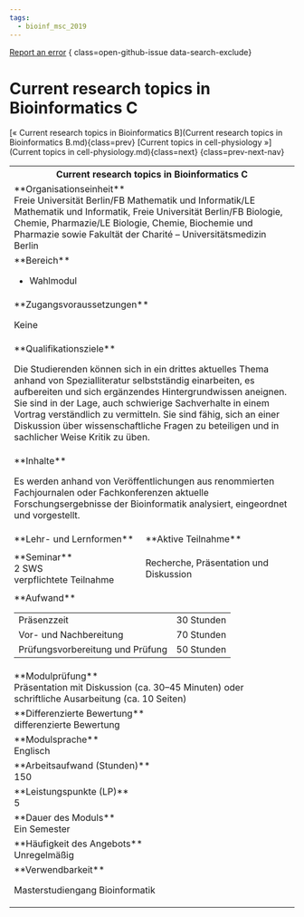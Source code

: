 ```yaml
---
tags:
  - bioinf_msc_2019
---
```

[Report an error](https://github.com/SGSSGene/FUB-SUP/issues/new?title=Error%20in%20%22Current%20research%20topics%20in%20Bioinformatics%20C%22&body=There%20seems%20to%20be%20an%20error%20in%20module%20%22Current%20research%20topics%20in%20Bioinformatics%20C%22%2E%0A%0A%3CDescribe%20here%20a%20slightly%20more%20detailed%20description%20of%20what%20is%20wrong%3E&labels=bug)
{ class=open-github-issue data-search-exclude}

# Current research topics in Bioinformatics C

[« Current research topics in Bioinformatics B](Current research topics in Bioinformatics B.md){class=prev}
[Current topics in cell-physiology »](Current topics in cell-physiology.md){class=next}
{class=prev-next-nav}

<table markdown id="moduledesc">
<tr markdown class="moduledesc_head"><th colspan="2">Current research topics in Bioinformatics C </th></tr>
<tr markdown><td colspan="2">**Organisationseinheit**   <br>Freie Universität Berlin/FB Mathematik und Informatik/LE Mathematik und Informatik, Freie Universität Berlin/FB Biologie, Chemie, Pharmazie/LE Biologie, Chemie, Biochemie und Pharmazie sowie Fakultät der Charité – Universitätsmedizin Berlin</td></tr>

<tr markdown><td colspan="2">**Bereich**<br>


- Wahlmodul

</td></tr>

<tr markdown><td colspan="2">**Zugangsvoraussetzungen** <br>

Keine


</td></tr>
<tr markdown><td colspan="2">**Qualifikationsziele**    <br>

Die Studierenden können sich in ein drittes aktuelles Thema anhand von
Spezialliteratur selbstständig einarbeiten, es aufbereiten und sich
ergänzendes Hintergrundwissen aneignen. Sie sind in der Lage, auch
schwierige Sachverhalte in einem Vortrag verständlich zu vermitteln. Sie
sind fähig, sich an einer Diskussion über wissenschaftliche Fragen zu
beteiligen und in sachlicher Weise Kritik zu üben.


</td></tr>
<tr markdown><td colspan="2">**Inhalte**                <br>

Es werden anhand von Veröffentlichungen aus renommierten Fachjournalen oder
Fachkonferenzen aktuelle Forschungsergebnisse der Bioinformatik analysiert,
eingeordnet und vorgestellt.


</td></tr>

<tr markdown><td>**Lehr- und Lernformen**</td><td>**Aktive Teilnahme**</td></tr>
<tr markdown><td> **Seminar** <br>2 SWS <br> verpflichtete Teilnahme</td><td>

Recherche, Präsentation und Diskussion
</td></tr>
<tr markdown><td colspan="2">**Aufwand**                <br>
<table class="aufwand_table">
<tr><td>Präsenzzeit</td><td>30 Stunden</td></tr>
<tr><td>Vor- und Nachbereitung</td><td>70 Stunden</td></tr>
<tr><td>Prüfungsvorbereitung und Prüfung</td><td>50 Stunden</td></tr>
</table>

</td></tr>
<tr markdown><td colspan="2">**Modulprüfung**             <br>Präsentation mit Diskussion (ca. 30–45 Minuten) oder schriftliche
Ausarbeitung (ca. 10 Seiten)


</td></tr>
<tr markdown><td colspan="2">**Differenzierte Bewertung** <br>differenzierte Bewertung

</td></tr>
<tr markdown><td colspan="2">**Modulsprache**             <br>Englisch</td></tr>
<tr markdown><td colspan="2">**Arbeitsaufwand (Stunden)** <br>150</td></tr>
<tr markdown><td colspan="2">**Leistungspunkte (LP)**     <br>5</td></tr>
<tr markdown><td colspan="2">**Dauer des Moduls**         <br>Ein Semester</td></tr>
<tr markdown><td colspan="2">**Häufigkeit des Angebots**  <br>Unregelmäßig</td></tr>
<tr markdown><td colspan="2">**Verwendbarkeit**           <br>

Masterstudiengang Bioinformatik


</td></tr>


</table>
